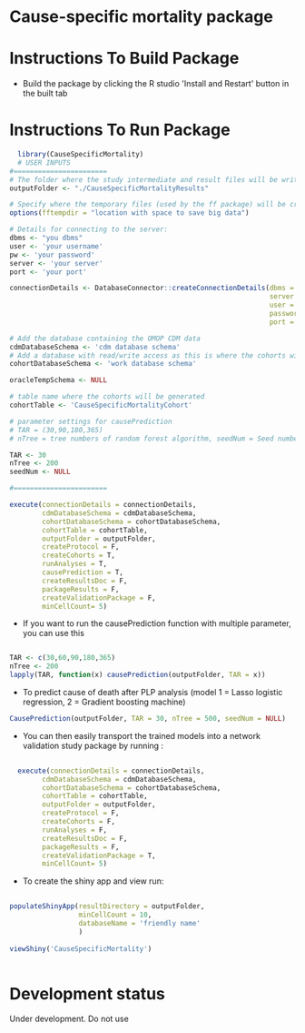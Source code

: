 
Cause-specific mortality package
========================================================


Instructions To Build Package
===================

- Build the package by clicking the R studio 'Install and Restart' button in the built tab 



Instructions To Run Package
===================


```r
  library(CauseSpecificMortality)
  # USER INPUTS
#=======================
# The folder where the study intermediate and result files will be written:
outputFolder <- "./CauseSpecificMortalityResults"

# Specify where the temporary files (used by the ff package) will be created:
options(fftempdir = "location with space to save big data")

# Details for connecting to the server:
dbms <- "you dbms"
user <- 'your username'
pw <- 'your password'
server <- 'your server'
port <- 'your port'

connectionDetails <- DatabaseConnector::createConnectionDetails(dbms = dbms,
                                                                server = server,
                                                                user = user,
                                                                password = pw,
                                                                port = port)

# Add the database containing the OMOP CDM data
cdmDatabaseSchema <- 'cdm database schema'
# Add a database with read/write access as this is where the cohorts will be generated
cohortDatabaseSchema <- 'work database schema'

oracleTempSchema <- NULL

# table name where the cohorts will be generated
cohortTable <- 'CauseSpecificMortalityCohort'

# parameter settings for causePrediction 
# TAR = (30,90,180,365)
# nTree = tree numbers of random forest algorithm, seedNum = Seed number

TAR <- 30
nTree <- 200 
seedNum <- NULL

#=======================

execute(connectionDetails = connectionDetails,
        cdmDatabaseSchema = cdmDatabaseSchema,
        cohortDatabaseSchema = cohortDatabaseSchema,
        cohortTable = cohortTable,
        outputFolder = outputFolder,
        createProtocol = F,
        createCohorts = T,
        runAnalyses = T,
        causePrediction = T,
        createResultsDoc = F,
        packageResults = F,
        createValidationPackage = F,
        minCellCount= 5)
```

- If you want to run the causePrediction function with multiple parameter, you can use this

```r

TAR <- c(30,60,90,180,365)
nTree <- 200 
lapply(TAR, function(x) causePrediction(outputFolder, TAR = x))
```

- To predict cause of death after PLP analysis (model 1 = Lasso logistic regression, 2 = Gradient boosting machine)

```r
CausePrediction(outputFolder, TAR = 30, nTree = 500, seedNum = NULL)

```

- You can then easily transport the trained models into a network validation study package by running :

```r
  
  execute(connectionDetails = connectionDetails,
        cdmDatabaseSchema = cdmDatabaseSchema,
        cohortDatabaseSchema = cohortDatabaseSchema,
        cohortTable = cohortTable,
        outputFolder = outputFolder,
        createProtocol = F,
        createCohorts = F,
        runAnalyses = F,
        createResultsDoc = F,
        packageResults = F,
        createValidationPackage = T,
        minCellCount= 5)

```

- To create the shiny app and view run:

```r
  
populateShinyApp(resultDirectory = outputFolder,
                 minCellCount = 10, 
                 databaseName = 'friendly name'
                 ) 
        
viewShiny('CauseSpecificMortality')
  

```

# Development status
Under development. Do not use

